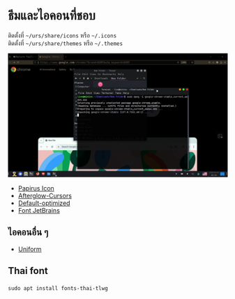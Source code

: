 # ธีมและไอคอนที่ชอบ

   ติดตั้งที่ `~/urs/share/icons` หรือ `~/.icons`\
   ติดตั้งที่ `~/urs/share/themes` หรือ `~/.themes`

![minios+my fav theme](img/mytheme.png)
- [Papirus Icon](https://github.com/PapirusDevelopmentTeam/papirus-icon-theme/blob/master/install.sh)
- [Afterglow-Cursors](https://github.com/yeyushengfan258/Afterglow-Cursors)
- [Default-optimized](https://github.com/Edsploration/default-optimized)
- [Font JetBrains](https://www.jetbrains.com/lp/mono/)

## ไอคอนอื่น ๆ

- [Uniform](https://www.gnome-look.org/p/1012468)

## Thai font

`sudo apt install fonts-thai-tlwg`